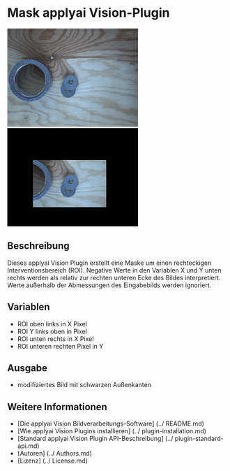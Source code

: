 # Mask applyai Vision-Plugin

<Div style = "float: left;">
<Img src = "./example_in.jpg" width = "300" alt = "Eingabebild">
<Img src = "./example_out.jpg" width = "300" alt = "Ausgangsbild">
</ Div>

## Beschreibung
Dieses applyai Vision Plugin erstellt eine Maske um einen rechteckigen Interventionsbereich (ROI).
Negative Werte in den Variablen X und Y unten rechts werden als relativ zur rechten unteren Ecke des Bildes interpretiert. Werte außerhalb der Abmessungen des Eingabebilds werden ignoriert.

## Variablen
- ROI oben links in X Pixel
- ROI Y links oben in Pixel
- ROI unten rechts in X Pixel
- ROI unteren rechten Pixel in Y

## Ausgabe
- modifiziertes Bild mit schwarzen Außenkanten

## Weitere Informationen
- [Die applyai Vision Bildverarbeitungs-Software] (../ README.md)
- [Wie applyai Vision Plugins installieren] (../ plugin-installation.md)
- [Standard applyai Vision Plugin API-Beschreibung] (../ plugin-standard-api.md)
- [Autoren] (../ Authors.md)
- [Lizenz] (../ License.md)